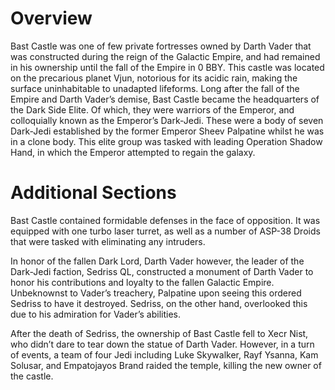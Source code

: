 # Overview

Bast Castle was one of few private fortresses owned by Darth Vader that was constructed during the reign of the Galactic Empire, and had remained in his ownership until the fall of the Empire in 0 BBY.
This castle was located on the precarious planet Vjun, notorious for its acidic rain, making the surface uninhabitable to unadapted lifeforms.
Long after the fall of the Empire and Darth Vader’s demise, Bast Castle became the headquarters of the Dark Side Elite.
Of which, they were warriors of the Emperor, and colloquially known as the Emperor’s Dark-Jedi.
These were a body of seven Dark-Jedi established by the former Emperor Sheev Palpatine whilst he was in a clone body.
This elite group was tasked with leading Operation Shadow Hand, in which the Emperor attempted to regain the galaxy.

# Additional Sections

Bast Castle contained formidable defenses in the face of opposition.
It was equipped with one turbo laser turret, as well as a number of ASP-38 Droids that were tasked with eliminating any intruders.

In honor of the fallen Dark Lord, Darth Vader however, the leader of the Dark-Jedi faction, Sedriss QL, constructed a monument of Darth Vader to honor his contributions and loyalty to the fallen Galactic Empire.
Unbeknownst to Vader’s treachery, Palpatine upon seeing this ordered Sedriss to have it destroyed.
Sedriss, on the other hand, overlooked this due to his admiration for Vader’s abilities.

After the death of Sedriss, the ownership of Bast Castle fell to Xecr Nist, who didn’t dare to tear down the statue of Darth Vader.
However, in a turn of events, a team of four Jedi including Luke Skywalker, Rayf Ysanna, Kam Solusar, and Empatojayos Brand raided the temple, killing the new owner of the castle.

